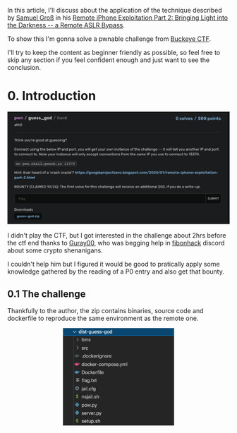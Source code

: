 In this article, I'll discuss about the application of the technique described by [Samuel Groß](https://twitter.com/5aelo) in his [Remote iPhone Exploitation Part 2: Bringing Light into the Darkness -- a Remote ASLR Bypass](https://googleprojectzero.blogspot.com/2020/01/remote-iphone-exploitation-part-2.html). 


To show this I'm gonna solve a pwnable challenge from [Buckeye CTF](https://ctf.osucyber.club/).

I'll try to keep the content as beginner friendly as possible, so feel free to skip any section if you feel confident enough and just want to see the conclusion.

# 0. Introduction

<img src="./images/intro-chall-description.png"><br/>

I didn't play the CTF, but I got interested in the challenge about 2hrs before the ctf end thanks to [Guray00](https://github.com/Guray00), who was begging help in [fibonhack](https://twitter.com/fibonhack) discord about some crypto shenanigans. 

I couldn't help him but I figured it would be good to pratically apply some knowledge gathered by the reading of a P0 entry and also get that bounty.

## 0.1 The challenge

Thankfully to the author, the zip contains binaries, source code and dockerfile to reproduce the same environment as the remote one.

<center> <img src="./images/intro-dist-files.png" width="50%"><center/><br/>